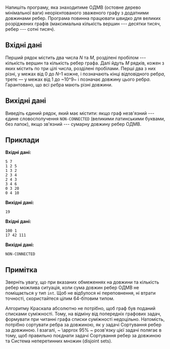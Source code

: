 ﻿Напишіть програму, яка знаходитиме ОДМВ (остовне дерево мінімальної ваги) неорієнтованого зваженого графу з додатними довжинами ребер. Програма повинна працювати швидко для великих розріджених графів (максимальна кількість вершин --- десятки тисяч, ребер --- сотні тисяч).

## Вхідні дані
Перший рядок містить два числа *N* та *M*, розділені пробілом --- кількість вершин та кількість ребер графа. Далі йдуть *M* рядків, кожен з яких містить по три цілі числа, розділені пробілами. Перші два з них різні, у межах від 0 до *N*–1 кожне, і позначають кінці відповідного ребр*а*, третє — у межах від 1 до ~10^9~ і позначає довжину цього ребр*а*. Гарантовано, що всі р*е*бра мають різні довжини.

## Вихідні дані
Виведіть єдиний рядок, який має містити: якщо граф незв'язний --- єдине словосполучення `NON-CONNECTED` (великими латинськими буквами, без лапок), якщо зв'язний --- сумарну довжину ребер ОДМВ.

## Приклади

**Вхідні дані:**
```
5 7
1 2 5
1 3 2
2 3 4
2 4 3
3 4 6
0 3 20
0 4 10
```

**Вихідні дані:**
```
19
```

**Вхідні дані:**
```
100 1
17 42 111
```

**Вихідні дані:**
```
NON-CONNECTED
```

## Примітка
Зверніть увагу, що при вказаних обмеженнях на довжини та кількість ребер можлива ситуація, коли сума довжин ребер ОДМВ не поміщається у тип `int`. Щоб не відбулося ні переповнення, ні втрати точності, скористайтеся цілим 64-бітовим типом.

Алгоритму Краскала абсолютно не потрібно, щоб граф був поданий списками суміжності. Тому, на відміну від попередніх графових задач, формувати при читанні графа списки суміжності недоцільно. Натомість, потрібно сортувати ребра за довжиною, як у задачі Сортування ребер за довжиною. І взагалі, ~ \approx 95\% ~ розв'язку цієї задачі полягає в тому, щоб правильно поєднати задачі Сортування ребер за довжиною та Система неперетинних множин (disjoint sets).